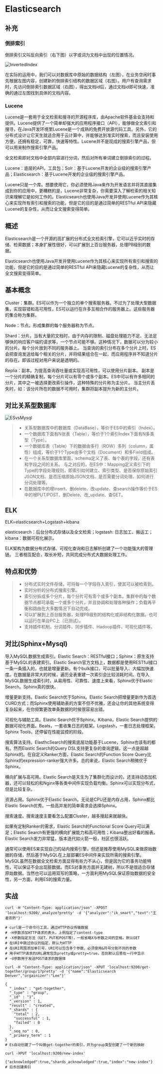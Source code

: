 # Elasticsearch

## 补充

### 倒排索引

倒排索引又叫反向索引（右下图）以字或词为文档中出现的位置情况。

![InvertedIndex](../Resource/InvertedIndex.jpg)

在实际的运用中，我们可以对数据库中原始的数据结构（左图），在业务空闲时事先根据左图内容，创建新的倒排索引结构的数据区域（右图）。用户有查询需求时，先访问倒排索引数据区域（右图），得出文档id后，通过文档id即可快速，准确的通过左图找到具体的文档内容。

### Lucene

Lucene是一套用于全文检索和搜寻的开源程序库，由Apache软件基金会支持和提供。Lucene提供了一个简单却强大的应用程序接口（API），能够做全文索引和搜寻，在Java开发环境里Lucene是一个成熟的免费开放源代码工具。另外，它的分布式设计让它天生就适合用于云计算中，并能够达到准实时搜索，而且安装使用方便，还拥有稳定，可靠，快速等特性。Lucene并不是现成的搜索引擎产品，但可以用来制作搜索引擎产品。

全文检索即对文档中全部内容进行分词，然后对所有单词建立倒排索引的过程。

Lucene：底层的API，工具包；Solr：基于Lucene开发的企业级的搜索引擎产品；Elasticsearch：基于Lucene开发的企业级的搜索引擎产品。

Lucene只是一个库。想要使用它，你必须使用Java来作为开发语言并将其直接集成到你的应用中，更糟糕的是，Lucene非常复杂，你需要深入了解检索的相关知识来理解它是如何工作的。Elasticsearch也使用Java开发并使用Lucene作为其核心来实现所有索引和搜索的功能，但是它的目的是通过简单的RESTful API来隐藏Lucene的复杂性，从而让全文搜索变得简单。

## 概述

Elasticsearch是一个开源的高扩展的分布式全文检索引擎，它可以近乎实时的存储、检索数据；本身扩展性很好，可以扩展到上百台服务器，处理PB级别的数据。

Elasticsearch也使用Java开发并使用Lucene作为其核心来实现所有索引和搜索的功能，但是它的目的是通过简单的RESTful API来隐藏Lucene的复杂性，从而让全文搜索变得简单。

## 基本概念

Cluster：集群。ES可以作为一个独立的单个搜索服务器。不过为了处理大型数据集，实现容错和高可用性，ES可以运行在许多互相合作的服务器上。这些服务器的集合称为集群。

Node：节点。形成集群的每个服务器称为节点。

Shard：分片。当有大量的文档时，由于内存的限制、磁盘处理能力不足、无法足够快的响应客户端的请求等，一个节点可能不够。这种情况下，数据可以分为较小的分片。每个分片放到不同的服务器上。 当查询的索引分布在多个分片上时，ES会把查询发送给每个相关的分片，并将结果组合在一起，而应用程序并不知道分片的存在。即该过程对用户来说是透明的。

Replia：副本。为提高查询吞吐量或实现高可用性，可以使用分片副本。 副本是一个分片的精确复制，每个分片可以有零个或多个副本。ES中可以有许多相同的分片，其中之一被选择更改索引操作，这种特殊的分片称为主分片。 当主分片丢失时，如：该分片所在的数据不可用时，集群将副本提升为新的主分片。

## 对比关系型数据库

![ESvsMysql](../Resource/ESvsMysql.png)

>- 关系型数据库中的数据库（DataBase），等价于ES中的索引（Index）。
>- 一个数据库下面有N张表（Table），等价于1个索引Index下面有N多类型（Type）。
>- 一个数据库表（Table）下的数据由多行（ROW）多列（column，属性）组成，等价于1个Type由多个文档（Document）和多Field组成。
>- 在一个关系型数据库里面，schema定义了表、每个表的字段，还有表和字段之间的关系。 与之对应的，在ES中：Mapping定义索引下的Type的字段处理规则，即索引如何建立、索引类型、是否保存原始索引JSON文档、是否压缩原始JSON文档、是否需要分词处理、如何进行分词处理等。
>- 在数据库中的增insert、删delete、改update、查search操作等价于ES中的增PUT/POST、删Delete、改_update、查GET。

## ELK

ELK=elasticsearch+Logstash+kibana

elasticsearch：后台分布式存储以及全文检索；logstash: 日志加工、搬运工；kibana：数据可视化展示。

ELK架构为数据分布式存储、可视化查询和日志解析创建了一个功能强大的管理链。 三者相互配合，取长补短，共同完成分布式大数据处理工作。

## 特点和优势

>- 分布式实时文件存储，可将每一个字段存入索引，使其可以被检索到。
>- 实时分析的分布式搜索引擎。
>- 索引分拆成多个分片，每个分片可有零个或多个副本。集群中的每个数据节点都可承载一个或多个分片，并且协调和处理各种操作；负载再平衡和路由在大多数情况下自动完成。
>- 可以扩展到上百台服务器，处理PB级别的结构化或非结构化数据。也可以运行在单台PC上（已测试）。
>- 支持插件机制，分词插件、同步插件、Hadoop插件、可视化插件等。

## 对比(Sphinx+Mysql)

导入MySQL数据生成索引。Elastic Search：RESTful接口；Sphinx：原生支持基于MySQL的表建索引。Elastic Search官方文档上，数据都是使用RESTful接口一条一条插入的，也就是增量更新。有个bulk接口，可以批量导入、大幅加快速度。在数据量非常大的时候，遍历全表重建一次索引会比较消耗时间。在导入MySQL数据生成索引时，从易用性、可靠性、速度上来看，Sphinx优于Elastic Search。Sphinx真的很快。

增量更新支持。Elastic Search优于Sphinx。Elastic Search把增量更新作为首选CURD方式；而Sphinx使用辅助表的方案不但不优雅，还会让你的其他系统变得复杂起来，在你频繁更改单条数据的时候很容易出错。

可视化与辅助工具。Elastic Search优于Sphinx。Kibana，Elastic Search提供的数据可视化界面。Beats，一套收集日志的框架。Logstash，一套日志处理框架。Sphinx Tools，还停留在性能监控的阶段。

搜索算法支持。ElasthcSearch的搜索底层功能基于Lucene，Sphinx也该有的都有。然而Elastic Search的Query DSL支持更复杂的查询逻辑，这一点是超越Sphinx的。在自定义Ranker方面，Elastic Search的Function Score Query比Sphinx的expression-ranker强大许多。总的来说，Elastic Search稍微优于Sphinx。

横向扩展与高可用。Elastic Search是天生为了集群化而设计的，还支持动态加机器，还可以轻松的和Nginx等各类中间件实现负载均衡。Sphinx可以实现分布式，但是比较复杂。

资源占用。Sphinx优于Elastic Search。无论是CPU还是内存占用，Sphinx都比Elastic Search优秀。一些高并发的简单需求会选择Sphinx。

搜索速度。搜索速度主要看怎么配置Cluster，越多搜起来就越快。

如果有定制Ranker的需求，Elastic Search的Functional Score Query可以满足；Elastic Search有更强的横向扩展能力和高可用性；Kibana整出好看的报表。Elastic Search发力非常猛，版本迭代如火箭一般，社区也很活跃。

通常可以使用ES来实现自己的站内搜索引擎，但还是推荐使用MySQL来做原始数据的存储，然后基于MySQL在上层部署ES中间件来实现所需的搜索引擎。MySQL虽然在数据全文检索方面显得有些力不从心，但是因为它的事务功能特性，可以保证不会出现脏数据。而ES对事务方面并无建树，所以不是很适合存储原始数据。当然也可以运用双写的策略，一方面利用MySQL保证原始数据的安全性，另一方面，利用ES的搜索力量。

## 实战

```shell
curl -H "Content-Type: application/json" -XPOST 'localhost:9200/_analyze?pretty' -d '{"analyzer":"ik_smart","text":"王者农药"}'

# curl是一个命令行工具，通过HTTP协议传输数据
# -H参数添加HTTP请求的表头，上例指定了content-type
# -X参数指定方法（GET，PUT和POST等），一般省略X与参数之间的空格，默认GET
# 在URI中跳过协议的指定，默认为HTTP
# 在URI周围添加单引号，URI可以包含多个参数，必须使用&符号分割不同的参数
# 用于HTTP请求的URL通常包含pretty或pretty=true，否则默认应答在一行中显示
# -d参数用于发送POST请求的数据体
```

```shell
curl -H "Content-Type: application/json" -XPUT 'localhost:9200/get-together/group/1?pretty' -d '{"name":"Elasticsearch Denver","orgainizer":"Lee"}'

{
  "_index" : "get-together",
  "_type" : "group",
  "_id" : "1",
  "_version" : 1,
  "result" : "created",
  "_shards" : {
    "total" : 2,
    "successful" : 1,
    "failed" : 0
  },
  "_seq_no" : 0,
  "_primary_term" : 1
}
# Es自动创建了一个叫做get-together的索引，并为group类型创建了一个新的映射
````

```shell
curl -XPUT 'localhost:9200/new-index'

{"acknowledged":true,"shards_acknowledged":true,"index":"new-index"}
# 后东创建索引
```
